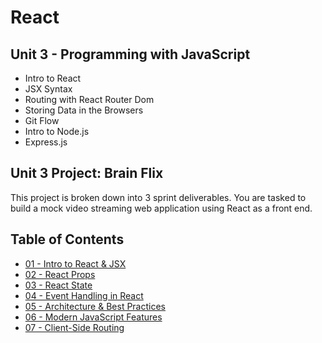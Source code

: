 # React

## Unit 3 - Programming with JavaScript

- Intro to React
- JSX Syntax
- Routing with React Router Dom
- Storing Data in the Browsers
- Git Flow
- Intro to Node.js
- Express.js

## Unit 3 Project: Brain Flix

This project is broken down into 3 sprint deliverables. You are tasked to build a mock video streaming web application using React as a front end.

## Table of Contents

- [01 - Intro to React & JSX](./intro-react-jsx.md)
- [02 - React Props](./react-props.md)
- [03 - React State](./react-state.md)
- [04 - Event Handling in React](./event-handling.md)
- [05 - Architecture & Best Practices](./architecture.md)
- [06 - Modern JavaScript Features](./modern-js-features.md)
- [07 - Client-Side Routing](./client-side_routing.md)
